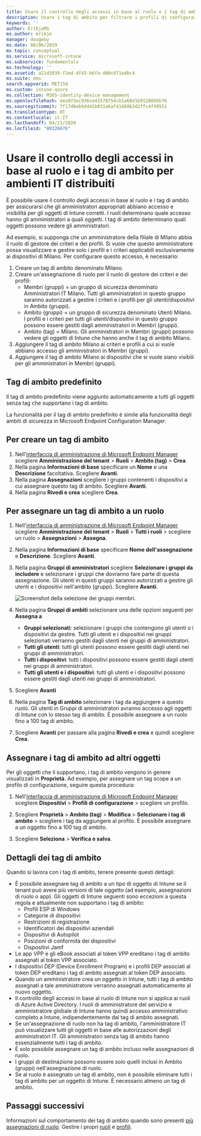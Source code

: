 ```yaml
---
title: Usare il controllo degli accessi in base al ruolo e i tag di ambito per ambienti IT distribuiti in Intune | Microsoft Docs
description: Usare i tag di ambito per filtrare i profili di configurazione in base a ruoli specifici.
keywords: ''
author: ErikjeMS
ms.author: erikje
manager: dougeby
ms.date: 08/06/2019
ms.topic: conceptual
ms.service: microsoft-intune
ms.subservice: fundamentals
ms.technology: ''
ms.assetid: a21d3039-f2ed-4f43-b6fa-d00c071edbc4
ms.suite: ems
search.appverid: MET150
ms.custom: intune-azure
ms.collection: M365-identity-device-management
ms.openlocfilehash: eea973ec936ce41578754cb1a68d1b9128895b76
ms.sourcegitcommit: 7f17d6eb9dd41b031a6af4148863d2ffc4f49551
ms.translationtype: HT
ms.contentlocale: it-IT
ms.lasthandoff: 04/21/2020
ms.locfileid: "80326676"
---
```

# <a name="use-role-based-access-control-rbac-and-scope-tags-for-distributed-it"></a>Usare il controllo degli accessi in base al ruolo e i tag di ambito per ambienti IT distribuiti

È possibile usare il controllo degli accessi in base al ruolo e i tag di ambito per assicurarsi che gli amministratori appropriati abbiano accesso e visibilità per gli oggetti di Intune corretti. I ruoli determinano quale accesso hanno gli amministratori a quali oggetti. I tag di ambito determinano quali oggetti possono vedere gli amministratori.

Ad esempio, si supponga che un amministratore della filiale di Milano abbia il ruolo di gestore dei criteri e dei profili. Si vuole che questo amministratore possa visualizzare e gestire solo i profili e i criteri applicabili esclusivamente ai dispositivi di Milano. Per configurare questo accesso, è necessario:

1. Creare un tag di ambito denominato Milano.
2. Creare un'assegnazione di ruolo per il ruolo di gestore dei criteri e dei profili: 
    - Membri (gruppi) = un gruppo di sicurezza denominato Amministratori IT Milano. Tutti gli amministratori in questo gruppo saranno autorizzati a gestire i criteri e i profili per gli utenti/dispositivi in Ambito (gruppi).
    - Ambito (gruppi) = un gruppo di sicurezza denominato Utenti Milano. I profili e i criteri per tutti gli utenti/dispositivi in questo gruppo possono essere gestiti dagli amministratori in Membri (gruppi). 
    - Ambito (tag) = Milano. Gli amministratori in Membri (gruppi) possono vedere gli oggetti di Intune che hanno anche il tag di ambito Milano.
3. Aggiungere il tag di ambito Milano ai criteri e profili a cui si vuole abbiano accesso gli amministratori in Membri (gruppi).
4. Aggiungere il tag di ambito Milano ai dispositivi che si vuole siano visibili per gli amministratori in Membri (gruppi). 

## <a name="default-scope-tag"></a>Tag di ambito predefinito
Il tag di ambito predefinito viene aggiunto automaticamente a tutti gli oggetti senza tag che supportano i tag di ambito.

La funzionalità per il tag di ambito predefinito è simile alla funzionalità degli ambiti di sicurezza in Microsoft Endpoint Configuration Manager. 

## <a name="to-create-a-scope-tag"></a>Per creare un tag di ambito

1. Nell'[interfaccia di amministrazione di Microsoft Endpoint Manager](https://go.microsoft.com/fwlink/?linkid=2109431) scegliere **Amministrazione del tenant** > **Ruoli** > **Ambito (tag)**  > **Crea**.
2. Nella pagina **Informazioni di base** specificare un **Nome** e una **Descrizione** facoltativa. Scegliere **Avanti**.
3. Nella pagina **Assegnazioni** scegliere i gruppi contenenti i dispositivi a cui assegnare questo tag di ambito. Scegliere **Avanti**.
4. Nella pagina **Rivedi e crea** scegliere **Crea**.

## <a name="to-assign-a-scope-tag-to-a-role"></a>Per assegnare un tag di ambito a un ruolo

1. Nell'[interfaccia di amministrazione di Microsoft Endpoint Manager](https://go.microsoft.com/fwlink/?linkid=2109431) scegliere **Amministrazione del tenant** > **Ruoli** > **Tutti i ruoli** > scegliere un ruolo > **Assegnazioni** > **Assegna**.
2. Nella pagina **Informazioni di base** specificare **Nome dell'assegnazione** e **Descrizione**. Scegliere **Avanti**.
3. Nella pagina **Gruppi di amministratori** scegliere **Selezionare i gruppi da includere** e selezionare i gruppi che dovranno fare parte di questa assegnazione. Gli utenti in questi gruppi saranno autorizzati a gestire gli utenti e i dispositivi nell'ambito (gruppi). Scegliere **Avanti**.

    ![Screenshot della selezione dei gruppi membri.](./media/scope-tags/select-member-groups.png)

4. Nella pagina **Gruppi di ambiti** selezionare una delle opzioni seguenti per **Assegna a**
    - **Gruppi selezionati**: selezionare i gruppi che contengono gli utenti o i dispositivi da gestire. Tutti gli utenti e i dispositivi nei gruppi selezionati verranno gestiti dagli utenti nei gruppi di amministratori.
    - **Tutti gli utenti**: tutti gli utenti possono essere gestiti dagli utenti nei gruppi di amministratori.
    - **Tutti i dispositivi**: tutti i dispositivi possono essere gestiti dagli utenti nei gruppi di amministratori.
    - **Tutti gli utenti e i dispositivi**: tutti gli utenti e i dispositivi possono essere gestiti dagli utenti nei gruppi di amministratori.

5. Scegliere **Avanti**
6. Nella pagina **Tag di ambito** selezionare i tag da aggiungere a questo ruolo. Gli utenti in Gruppi di amministratori avranno accesso agli oggetti di Intune con lo stesso tag di ambito. È possibile assegnare a un ruolo fino a 100 tag di ambito.
7. Scegliere **Avanti** per passare alla pagina **Rivedi e crea** e quindi scegliere **Crea**.

## <a name="assign-scope-tags-to-other-objects"></a>Assegnare i tag di ambito ad altri oggetti

Per gli oggetti che li supportano, i tag di ambito vengono in genere visualizzati in **Proprietà**. Ad esempio, per assegnare un tag scope a un profilo di configurazione, seguire questa procedura:

1. Nell'[interfaccia di amministrazione di Microsoft Endpoint Manager](https://go.microsoft.com/fwlink/?linkid=2109431) scegliere **Dispositivi** > **Profili di configurazione** > scegliere un profilo.

2. Scegliere **Proprietà** > **Ambito (tag)**  > **Modifica** > **Selezionare i tag di ambito** > scegliere i tag da aggiungere al profilo. È possibile assegnare a un oggetto fino a 100 tag di ambito.
4. Scegliere **Seleziona** > **Verifica e salva**.

## <a name="scope-tag-details"></a>Dettagli dei tag di ambito
Quando si lavora con i tag di ambito, tenere presente questi dettagli: 

- È possibile assegnare tag di ambito a un tipo di oggetto di Intune se il tenant può avere più versioni di tale oggetto (ad esempio, assegnazioni di ruolo o app).
  Gli oggetti di Intune seguenti sono eccezioni a questa regola e attualmente non supportano i tag di ambito:
    - Profili ESP di Windows
    - Categorie di dispositivi
    - Restrizioni di registrazione
    - Identificatori dei dispositivi aziendali
    - Dispositivi di Autopilot
    - Posizioni di conformità dei dispositivi
    - Dispositivi Jamf
- Le app VPP e gli eBook associati al token VPP ereditano i tag di ambito assegnati al token VPP associato.
- I dispositivi DEP (Device Enrollment Program) e i profili DEP associati al token DEP ereditano i tag di ambito assegnati al token DEP associato.
- Quando un amministratore crea un oggetto in Intune, tutti i tag di ambito assegnati a tale amministratore verranno assegnati automaticamente al nuovo oggetto.
- Il controllo degli accessi in base al ruolo di Intune non si applica ai ruoli di Azure Active Directory. I ruoli di amministratore del servizio e amministratore globale di Intune hanno quindi accesso amministrativo completo a Intune, indipendentemente dai tag di ambito assegnati.
- Se un'assegnazione di ruolo non ha tag di ambito, l'amministratore IT può visualizzare tutti gli oggetti in base alle autorizzazioni degli amministratori IT. Gli amministratori senza tag di ambito hanno essenzialmente tutti i tag di ambito.
- È solo possibile assegnare un tag di ambito incluso nelle assegnazioni di ruolo.
- I gruppi di destinazione possono essere solo quelli inclusi in Ambito (gruppi) nell'assegnazione di ruolo.
- Se al ruolo è assegnato un tag di ambito, non è possibile eliminare tutti i tag di ambito per un oggetto di Intune. È necessario almeno un tag di ambito.

## <a name="next-steps"></a>Passaggi successivi

Informazioni sul comportamento dei tag di ambito quando sono presenti [più assegnazioni di ruolo](role-based-access-control.md#multiple-role-assignments).
Gestire i propri [ruoli](role-based-access-control.md) e [profili](../configuration/device-profile-assign.md).


